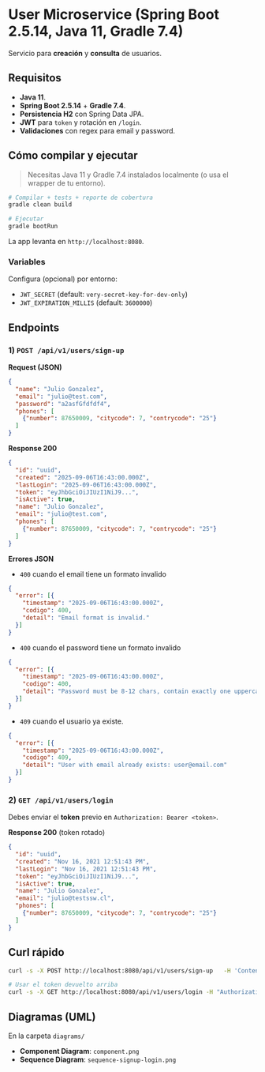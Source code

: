 # User Microservice (Spring Boot 2.5.14, Java 11, Gradle 7.4)

Servicio para **creación** y **consulta** de usuarios.

## Requisitos
- **Java 11**.
- **Spring Boot 2.5.14** + **Gradle 7.4**.
- **Persistencia H2** con Spring Data JPA.
- **JWT** para `token` y rotación en `/login`.
- **Validaciones** con regex para email y password.

## Cómo compilar y ejecutar

> Necesitas Java 11 y Gradle 7.4 instalados localmente (o usa el wrapper de tu entorno).

```bash
# Compilar + tests + reporte de cobertura
gradle clean build

# Ejecutar
gradle bootRun
```

La app levanta en `http://localhost:8080`.

### Variables
Configura (opcional) por entorno:
- `JWT_SECRET` (default: `very-secret-key-for-dev-only`)
- `JWT_EXPIRATION_MILLIS` (default: `3600000`)

## Endpoints

### 1) `POST /api/v1/users/sign-up`
**Request (JSON)**
```json
{
  "name": "Julio Gonzalez",
  "email": "julio@test.com",
  "password": "a2asfGfdfdf4",
  "phones": [
    {"number": 87650009, "citycode": 7, "contrycode": "25"}
  ]
}
```

**Response 200**
```json
{
  "id": "uuid",
  "created": "2025-09-06T16:43:00.000Z",
  "lastLogin": "2025-09-06T16:43:00.000Z",
  "token": "eyJhbGciOiJIUzI1NiJ9...",
  "isActive": true,
  "name": "Julio Gonzalez",
  "email": "julio@test.com",
  "phones": [
    {"number": 87650009, "citycode": 7, "contrycode": "25"}
  ]
}
```

**Errores JSON**

- `400` cuando el email tiene un formato invalido
```json
{
  "error": [{
    "timestamp": "2025-09-06T16:43:00.000Z",
    "codigo": 400,
    "detail": "Email format is invalid."
  }]
}
```
- `400` cuando el password tiene un formato invalido
```json
{
  "error": [{
    "timestamp": "2025-09-06T16:43:00.000Z",
    "codigo": 400,
    "detail": "Password must be 8-12 chars, contain exactly one uppercase letter and exactly two digits; only letters and digits are allowed."
  }]
}
```

- `409` cuando el usuario ya existe.
```json
{
  "error": [{
    "timestamp": "2025-09-06T16:43:00.000Z",
    "codigo": 409,
    "detail": "User with email already exists: user@email.com"
  }]
}
```

### 2) `GET /api/v1/users/login`
Debes enviar el **token** previo en `Authorization: Bearer <token>`.

**Response 200** (token rotado)
```json
{
  "id": "uuid",
  "created": "Nov 16, 2021 12:51:43 PM",
  "lastLogin": "Nov 16, 2021 12:51:43 PM",
  "token": "eyJhbGciOiJIUzI1NiJ9...",
  "isActive": true,
  "name": "Julio Gonzalez",
  "email": "julio@testssw.cl",
  "phones": [
    {"number": 87650009, "citycode": 7, "contrycode": "25"}
  ]
}
```


## Curl rápido
```bash
curl -s -X POST http://localhost:8080/api/v1/users/sign-up   -H 'Content-Type: application/json'   -d '{"name":"Julio","email":"julio@test.com","password":"abCdef12","phones":[{"number":12345678,"citycode":2,"contrycode":"56"}]}'

# Usar el token devuelto arriba
curl -s -X GET http://localhost:8080/api/v1/users/login -H "Authorization: Bearer <TOKEN>"
```


## Diagramas (UML)
En la carpeta `diagrams/`

- **Component Diagram**: `component.png`
- **Sequence Diagram**: `sequence-signup-login.png`


